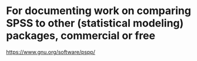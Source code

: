 # For documenting work on comparing SPSS to other (statistical modeling) packages, commercial or free


https://www.gnu.org/software/pspp/  
